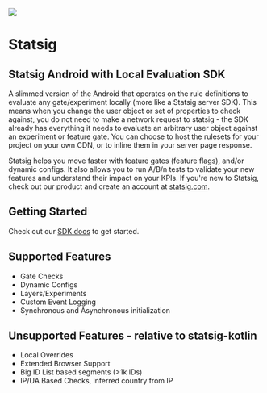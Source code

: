 [![](https://jitpack.io/v/statsig-io/android-local-eval.svg)](https://jitpack.io/#statsig-io/android-local-eval)
# Statsig

## Statsig Android with Local Evaluation SDK

A slimmed version of the Android that operates on the rule definitions to evaluate any gate/experiment locally (more like a Statsig server SDK).  This means when you change the user object or set of properties to check against, you do not need to make a network request to statsig - the SDK already has everything it needs to evaluate an arbitrary user object against an experiment or feature gate.  You can choose to host the rulesets for your project on your own CDN, or to inline them in your server page response.

Statsig helps you move faster with feature gates (feature flags), and/or dynamic configs. It also allows you to run A/B/n tests to validate your new features and understand their impact on your KPIs. If you're new to Statsig, check out our product and create an account at [statsig.com](https://www.statsig.com).

## Getting Started
Check out our [SDK docs](https://docs.statsig.com/client/jsLocalEvaluationSDK) to get started.

## Supported Features
- Gate Checks
- Dynamic Configs
- Layers/Experiments
- Custom Event Logging
- Synchronous and Asynchronous initialization

## Unsupported Features - relative to statsig-kotlin
- Local Overrides
- Extended Browser Support
- Big ID List based segments (>1k IDs)
- IP/UA Based Checks, inferred country from IP
